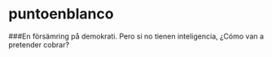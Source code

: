 # puntoenblanco
###En försämring på demokrati. Pero si no tienen inteligencia, ¿Cómo van a pretender cobrar?
